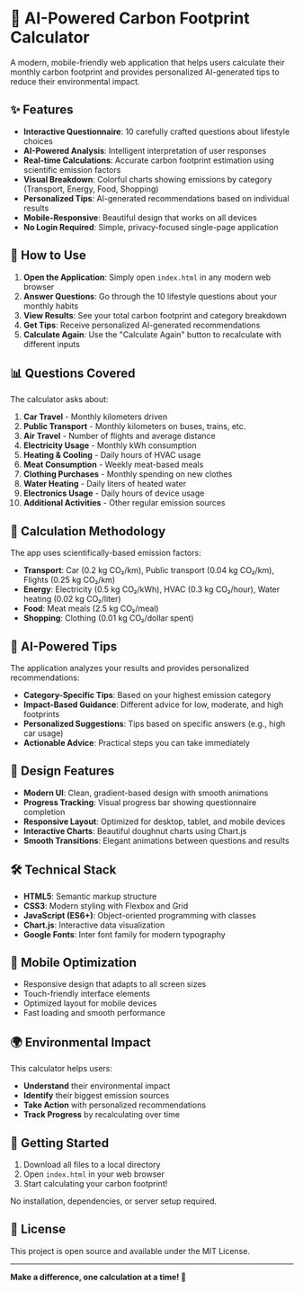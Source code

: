 # 🌱 AI-Powered Carbon Footprint Calculator

A modern, mobile-friendly web application that helps users calculate their monthly carbon footprint and provides personalized AI-generated tips to reduce their environmental impact.

## ✨ Features

- **Interactive Questionnaire**: 10 carefully crafted questions about lifestyle choices
- **AI-Powered Analysis**: Intelligent interpretation of user responses
- **Real-time Calculations**: Accurate carbon footprint estimation using scientific emission factors
- **Visual Breakdown**: Colorful charts showing emissions by category (Transport, Energy, Food, Shopping)
- **Personalized Tips**: AI-generated recommendations based on individual results
- **Mobile-Responsive**: Beautiful design that works on all devices
- **No Login Required**: Simple, privacy-focused single-page application

## 🚀 How to Use

1. **Open the Application**: Simply open `index.html` in any modern web browser
2. **Answer Questions**: Go through the 10 lifestyle questions about your monthly habits
3. **View Results**: See your total carbon footprint and category breakdown
4. **Get Tips**: Receive personalized AI-generated recommendations
5. **Calculate Again**: Use the "Calculate Again" button to recalculate with different inputs

## 📊 Questions Covered

The calculator asks about:

1. **Car Travel** - Monthly kilometers driven
2. **Public Transport** - Monthly kilometers on buses, trains, etc.
3. **Air Travel** - Number of flights and average distance
4. **Electricity Usage** - Monthly kWh consumption
5. **Heating & Cooling** - Daily hours of HVAC usage
6. **Meat Consumption** - Weekly meat-based meals
7. **Clothing Purchases** - Monthly spending on new clothes
8. **Water Heating** - Daily liters of heated water
9. **Electronics Usage** - Daily hours of device usage
10. **Additional Activities** - Other regular emission sources

## 🧮 Calculation Methodology

The app uses scientifically-based emission factors:

- **Transport**: Car (0.2 kg CO₂/km), Public transport (0.04 kg CO₂/km), Flights (0.25 kg CO₂/km)
- **Energy**: Electricity (0.5 kg CO₂/kWh), HVAC (0.3 kg CO₂/hour), Water heating (0.02 kg CO₂/liter)
- **Food**: Meat meals (2.5 kg CO₂/meal)
- **Shopping**: Clothing (0.01 kg CO₂/dollar spent)

## 🎯 AI-Powered Tips

The application analyzes your results and provides personalized recommendations:

- **Category-Specific Tips**: Based on your highest emission category
- **Impact-Based Guidance**: Different advice for low, moderate, and high footprints
- **Personalized Suggestions**: Tips based on specific answers (e.g., high car usage)
- **Actionable Advice**: Practical steps you can take immediately

## 🎨 Design Features

- **Modern UI**: Clean, gradient-based design with smooth animations
- **Progress Tracking**: Visual progress bar showing questionnaire completion
- **Responsive Layout**: Optimized for desktop, tablet, and mobile devices
- **Interactive Charts**: Beautiful doughnut charts using Chart.js
- **Smooth Transitions**: Elegant animations between questions and results

## 🛠️ Technical Stack

- **HTML5**: Semantic markup structure
- **CSS3**: Modern styling with Flexbox and Grid
- **JavaScript (ES6+)**: Object-oriented programming with classes
- **Chart.js**: Interactive data visualization
- **Google Fonts**: Inter font family for modern typography

## 📱 Mobile Optimization

- Responsive design that adapts to all screen sizes
- Touch-friendly interface elements
- Optimized layout for mobile devices
- Fast loading and smooth performance

## 🌍 Environmental Impact

This calculator helps users:
- **Understand** their environmental impact
- **Identify** their biggest emission sources
- **Take Action** with personalized recommendations
- **Track Progress** by recalculating over time

## 🚀 Getting Started

1. Download all files to a local directory
2. Open `index.html` in your web browser
3. Start calculating your carbon footprint!

No installation, dependencies, or server setup required.

## 📄 License

This project is open source and available under the MIT License.

---

**Make a difference, one calculation at a time! 🌱**

